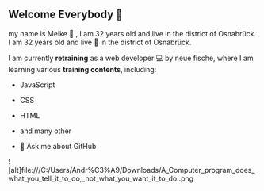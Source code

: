 ## Welcome Everybody 👋

my name is Meike :bee: , I am 32 years old and live in the district of Osnabrück.
 I am 32 years old and live :bee: in the district of Osnabrück.


I am currently **retraining** as a web developer :computer: by neue fische, where I am learning various **training contents**, including:

+ JavaScript

+ CSS

+ HTML 
+ and many other

+ :speech_balloon: Ask me about GitHub 


![alt]file:///C:/Users/Andr%C3%A9/Downloads/A_Computer_program_does_what_you_tell_it_to_do,_not_what_you_want_it_to_do..png
